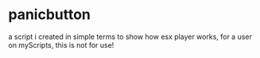 # panicbutton

a script i created in simple terms to show how esx player works, for a user on myScripts, this is not for use!
